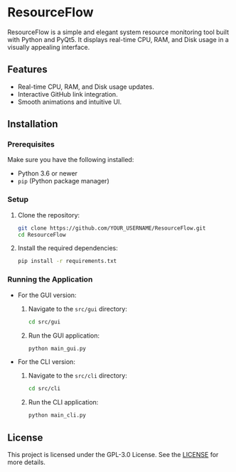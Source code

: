 
# ResourceFlow

ResourceFlow is a simple and elegant system resource monitoring tool built with Python and PyQt5. It displays real-time CPU, RAM, and Disk usage in a visually appealing interface.

## Features
- Real-time CPU, RAM, and Disk usage updates.
- Interactive GitHub link integration.
- Smooth animations and intuitive UI.

## Installation

### Prerequisites
Make sure you have the following installed:
- Python 3.6 or newer
- `pip` (Python package manager)

### Setup

1. Clone the repository:
   ```bash
   git clone https://github.com/YOUR_USERNAME/ResourceFlow.git
   cd ResourceFlow
   ```

2. Install the required dependencies:
   ```bash
   pip install -r requirements.txt
   ```

### Running the Application

- For the GUI version:
   1. Navigate to the `src/gui` directory:
      ```bash
      cd src/gui
      ```
   2. Run the GUI application:
      ```bash
      python main_gui.py
      ```

- For the CLI version:
   1. Navigate to the `src/cli` directory:
      ```bash
      cd src/cli
      ```
   2. Run the CLI application:
      ```bash
      python main_cli.py
      ```

## License

This project is licensed under the GPL-3.0 License. See the [LICENSE](https://opensource.org/licenses/GPL-3.0) for more details.
